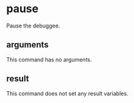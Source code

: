# pause
Pause the debuggee.

## arguments 
This command has no arguments.

## result
This command does not set any result variables.
